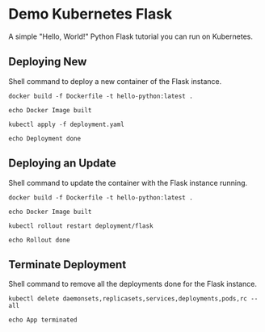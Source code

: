 # Demo Kubernetes Flask

A simple "Hello, World!" Python Flask tutorial you can run on Kubernetes. 

## Deploying New

Shell command to deploy a new container of the Flask instance.

```
docker build -f Dockerfile -t hello-python:latest .

echo Docker Image built

kubectl apply -f deployment.yaml

echo Deployment done
```

## Deploying an Update

Shell command to update the container with the Flask instance running.

```
docker build -f Dockerfile -t hello-python:latest .

echo Docker Image built

kubectl rollout restart deployment/flask

echo Rollout done
```

## Terminate Deployment

Shell command to remove all the deployments done for the Flask instance.

```
kubectl delete daemonsets,replicasets,services,deployments,pods,rc --all

echo App terminated
```
